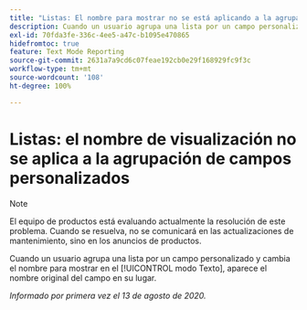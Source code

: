 ```yaml
---
title: "Listas: El nombre para mostrar no se está aplicando a la agrupación de campos personalizados"
description: Cuando un usuario agrupa una lista por un campo personalizado y cambia el nombre para mostrar en el modo Texto, aparece el nombre original del campo en su lugar.
exl-id: 70fda3fe-336c-4ee5-a47c-b1095e470865
hidefromtoc: true
feature: Text Mode Reporting
source-git-commit: 2631a7a9cd6c07feae192cb0e29f168929fc9f3c
workflow-type: tm+mt
source-wordcount: '108'
ht-degree: 100%

---
```


# Listas: el nombre de visualización no se aplica a la agrupación de campos personalizados

>[!NOTE]
>
>El equipo de productos está evaluando actualmente la resolución de este problema. Cuando se resuelva, no se comunicará en las actualizaciones de mantenimiento, sino en los anuncios de productos.

Cuando un usuario agrupa una lista por un campo personalizado y cambia el nombre para mostrar en el [!UICONTROL modo Texto], aparece el nombre original del campo en su lugar.

_Informado por primera vez el 13 de agosto de 2020._
